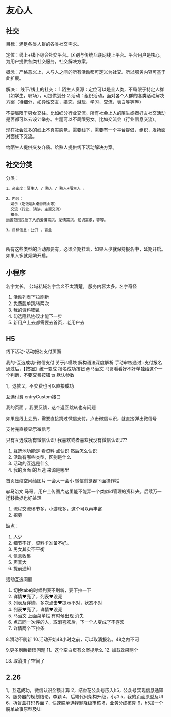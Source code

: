 
# 友心人

## 社交

目标：满足各类人群的各类社交需求。

定位：线上+线下综合社交平台。区别与传统互联网线上平台。平台用户是核心。为用户提供各类社交服务，社交解决方案。

概念：严格意义上，人与人之间的所有活动都可定义为社交。所以服务内容可基于此扩展。

解决： 线下/线上的社交：
1.陌生人资源：定位可以是全人类，不局限于特定人群（如学生，职场），可提供划分
2.活动：组织活动，面对各个人群的各类活动解决方案（待细分，如异性交友，婚恋，游玩，学习，交流，表白等等等）

不要局限于男女交往。比如细分行业交流。所有社会上人的陌生或者好友社交活动是否都可以去设计举办。主题可以不局限男女。比如交流会（行业信息交流）。

现在社会过多的线上不真实感觉。需要线下，需要有一个平台提倡，组织，发扬面对面线下交流。

给陌生人提供交友介质。给熟人提供线下活动解决方案。

## 社交分类

分类：

```
1。亲密度：陌生人 / 熟人 / 熟人+陌生人 。

2。内容：
  娱乐（吃饭唱k桌游爬山等）
  交流（行业，演讲，主题交流）
  相亲。
涵盖范围包括了人的爱情需求，友情需求，知识需求，等等。

3。目标信息：公开 ，盲盒



```

所有这些类型的活动都要有，必须全期挂着，如果人少就保持报名中，延期开启。如果人多就频繁开启。

## 小程序

名字太长。
公域私域名字含义不太清楚。
服务内容太多。名字奇怪

1. 活动列表下拉刷新
2. 免费脱单跳转两次
3. 我的资料错乱
4. 勾选隐私协议才能下一步
5. 新用户上去都需要去首页，老用户去

## H5

线下活动-活动报名支付页面

我的-互选成功-微信支付
关于js模块
解构语法深度解析
手动审核通过+支付报名通过后，【按钮】统一变成  报名成功按钮
@马治文 马哥看看好不好单独给这个一个判断，不要交费按钮
ts 默认参数

1，退款
2，不交费也可以直接成功

互选付费
entryCustom接口

<!-- 我的-我喜欢的-线上互选  主页错乱 -->
<!-- 我的页面 划不动 -->
我的页面 。我要反馈，这个返回跳转也有问题
<!-- 申请合伙人 button不见了。 -->
如果是线上会员，需要直接跳过微信支付。点击微信认识，就直接弹出微信号

支付完直接显示微信号

只有互选成功有微信认识/ 我喜欢或者喜欢我没有微信认识.???

1. 互选池功能是 看资料 点认识 然后怎么认识
2. 活动有哪些类型，区别是什么
3. 活动的互选是什么
4. 我的页面 的互选 来源是哪里

首页压缩空间给图片
一会大一会小
微信浏览器下面操作栏

@马治文 马哥，用户上传图片这里能不能弄一个类似id管理的资料夹。后续万一迁移数据也好处理

1. 流程交流环节多，小游戏多，这个可以再丰富
2. 招募

缺点：

1. 人少
2. 细节不好，资料卡准备不好。
3. 男女其实不平衡
4. 信息收集
5. 声音大
6. 提前通知

活动互选问题

1. 切换tab的时候列表不刷新，要下拉一下
2. 详情❤️亮了，列表❤️没亮
3. 列表及详情，多次点击❤️提示不对，状态不对
4. 列表❤️亮了，详情❤️没亮
5. 马治文 上面菜单栏 有时候出现 消失
6. 点击同一次序的人，取消喜欢后，下一个人变成了不喜欢
7. 详情两个下拉条

8.滑动不刷新
10.活动开始48小时之前，可以取消报名。48之内不可

9.更多刷新错误问题
11。这个空白页有文案提示么
12. 加载效果两个

13. 取消挤了空间了

## 2.26

1，互选成功，微信认识金额计算
2，结香花公众号嵌入h5，公众号实现信息通知
3，服务器的规划结论，李颖
4，后端代码架构升级，小卢
5，我的页面原型及UI
6，拆盲盒打码界面
7，快速脱单选择题降级审核
8，业务分成核算
9，h5加一个脱单故事原型及UI
